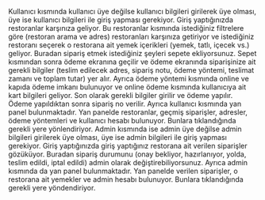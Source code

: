 Kullanıcı kısmında kullanıcı üye değilse kullanıcı bilgileri girilerek üye olması, üye ise kullanıcı bilgileri ile giriş yapması gerekiyor. Giriş yaptığınızda restoranlar karşınıza geliyor. Bu restoranlar kısmında istediğiniz filtrelere göre (restoran arama ve adres) restoranları karşınıza getiriyor ve istediğiniz restoranı seçerek o restorana ait yemek içerikleri (yemek, tatlı, içecek vs.) geliyor. Buradan sipariş etmek istediğiniz şeyleri sepete ekliyorsunuz. Sepet kısmından sonra ödeme ekranına geçilir ve ödeme ekranında siparişinize ait gerekli bilgiler (teslim edilecek adres, sipariş notu, ödeme yöntemi, teslimat zamanı ve toplam tutar) yer alır. Ayrıca ödeme yöntemi kısmında online ve kapıda ödeme imkanı bulunuyor ve online ödeme kısmında kullanıcıya ait kart bilgileri geliyor. Son olarak gerekli bilgiler girilir ve ödeme yapılır. Ödeme yapıldıktan sonra sipariş no verilir. Ayrıca kullanıcı kısmında yan panel bulunmaktadır. Yan panelde restoranlar, geçmiş siparişler, adresler, ödeme yöntemleri ve kullanıcı hesabı bulunuyor. Bunlara tıklandığında gerekli yere yönlendiriyor. 
Admin kısmında ise admin üye değilse admin bilgileri girilerek üye olması, üye ise admin bilgileri ile giriş yapması gerekiyor. Giriş yaptığınızda giriş yaptığınız restorana ait verilen siparişler gözüküyor. Buradan sipariş durumunu (onay bekliyor, hazırlanıyor, yolda, teslim edildi, iptal edildi) admin olarak değiştirebiliyorsunuz. Ayrıca admin kısmında da  yan panel bulunmaktadır. Yan panelde verilen siparişler, o restorana ait yemekler ve admin hesabı bulunuyor. Bunlara tıklandığında gerekli yere yöndendiriyor.
